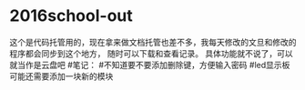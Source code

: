﻿# 2016school-out
这个是代码托管用的，现在拿来做文档托管也差不多，我每天修改的文旦和修改的程序都会同步到这个地方，
随时可以下载和查看记录。
具体功能就不说了，可以就当作是云盘吧
#笔记：
#不知道要不要添加删除键，方便输入密码
#led显示板可能还需要添加一块新的模块

